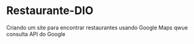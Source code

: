 # Restaurante-DIO
Criando um site para encontrar restaurantes usando Google Maps qwue consulta API do Google
